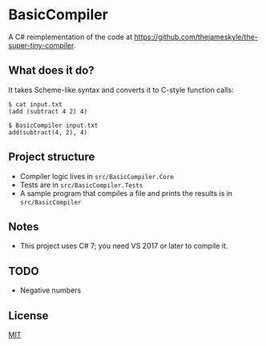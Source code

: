 # BasicCompiler

A C# reimplementation of the code at https://github.com/thejameskyle/the-super-tiny-compiler.

## What does it do?

It takes Scheme-like syntax and converts it to C-style function calls:

```
$ cat input.txt
(add (subtract 4 2) 4)

$ BasicCompiler input.txt
add(subtract(4, 2), 4)
```

## Project structure

- Compiler logic lives in `src/BasicCompiler.Core`
- Tests are in `src/BasicCompiler.Tests`
- A sample program that compiles a file and prints the results is in `src/BasicCompiler`

## Notes

- This project uses C# 7; you need VS 2017 or later to compile it.

## TODO

- Negative numbers

## License

[MIT](LICENSE)

